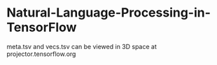 # Natural-Language-Processing-in-TensorFlow

meta.tsv and vecs.tsv can be viewed in 3D space at projector.tensorflow.org
